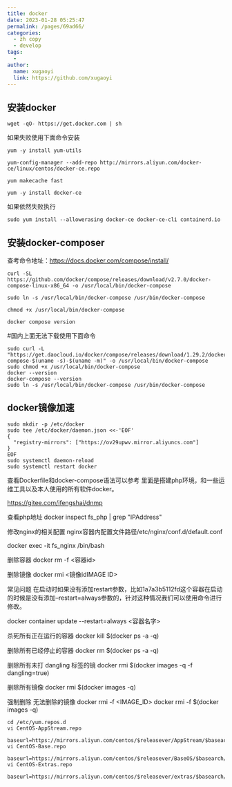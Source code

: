 ```yaml
---
title: docker
date: 2023-01-28 05:25:47
permalink: /pages/69ad66/
categories:
  - zh copy
  - develop
tags:
  - 
author: 
  name: xugaoyi
  link: https://github.com/xugaoyi
---
```

## 安装docker
```shell
wget -qO- https://get.docker.com | sh
```

如果失败使用下面命令安装

```shell
yum -y install yum-utils

yum-config-manager --add-repo http://mirrors.aliyun.com/docker-ce/linux/centos/docker-ce.repo

yum makecache fast

yum -y install docker-ce
```

如果依然失败执行

```shell
sudo yum install --allowerasing docker-ce docker-ce-cli containerd.io
```



## 安装docker-composer

查考命令地址：https://docs.docker.com/compose/install/

```shell
curl -SL https://github.com/docker/compose/releases/download/v2.7.0/docker-compose-linux-x86_64 -o /usr/local/bin/docker-compose
 
sudo ln -s /usr/local/bin/docker-compose /usr/bin/docker-compose

chmod +x /usr/local/bin/docker-compose

docker compose version

```

#国内上面无法下载使用下面命令

```shell
sudo curl -L "https://get.daocloud.io/docker/compose/releases/download/1.29.2/docker-compose-$(uname -s)-$(uname -m)" -o /usr/local/bin/docker-compose
sudo chmod +x /usr/local/bin/docker-compose
docker --version
docker-compose --version
sudo ln -s /usr/local/bin/docker-compose /usr/bin/docker-compose
```



## docker镜像加速

```shell
sudo mkdir -p /etc/docker
sudo tee /etc/docker/daemon.json <<-'EOF'
{
  "registry-mirrors": ["https://ov29upwv.mirror.aliyuncs.com"]
}
EOF
sudo systemctl daemon-reload
sudo systemctl restart docker
```







查看Dockerfile和docker-compose语法可以参考
里面是搭建php环境，和一些运维工具以及本人使用的所有软件docker。

https://gitee.com/ifengshai/dnmp


查看php地址
docker inspect fs_php | grep "IPAddress"

修改nginx的相关配置 nginx容器内配置文件路径/etc/nginx/conf.d/default.conf

docker exec -it fs_nginx /bin/bash

删除容器
docker rm -f <容器id>

删除镜像
docker rmi <镜像idIMAGE ID>

常见问题
在启动时如果没有添加restart参数，比如1a7a3b5112fd这个容器在启动的时候是没有添加–restart=always参数的，针对这种情况我们可以使用命令进行修改。

docker container update --restart=always <容器名字>




杀死所有正在运行的容器 docker kill $(docker ps -a -q)

删除所有已经停止的容器 docker rm $(docker ps -a -q)

删除所有未打 dangling 标签的镜 docker rmi $(docker images -q -f dangling=true)

删除所有镜像 docker rmi $(docker images -q)

强制删除 无法删除的镜像 docker rmi -f <IMAGE_ID> docker rmi -f $(docker images -q)







```
cd /etc/yum.repos.d
vi CentOS-AppStream.repo

baseurl=https://mirrors.aliyun.com/centos/$releasever/AppStream/$basearch/os/
vi CentOS-Base.repo

baseurl=https://mirrors.aliyun.com/centos/$releasever/BaseOS/$basearch/os/
vi CentOS-Extras.repo

baseurl=https://mirrors.aliyun.com/centos/$releasever/extras/$basearch/os/
```